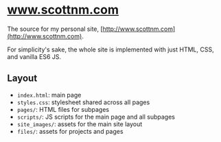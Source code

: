 # www.scottnm.com

The source for my personal site, [http://www.scottnm.com](http://www.scottnm.com).

For simplicity's sake, the whole site is implemented with just HTML, CSS, and vanilla ES6 JS.

## Layout

* `index.html`: main page
* `styles.css`: stylesheet shared across all pages
* `pages/`: HTML files for subpages 
* `scripts/`: JS scripts for the main page and all subpages
* `site_images/`: assets for the main site layout
* `files/`: assets for projects and pages

